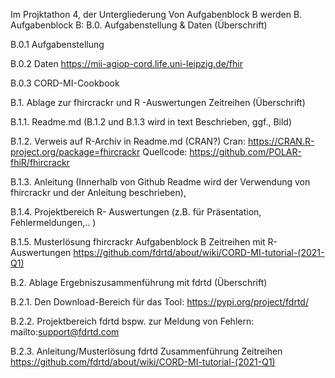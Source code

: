 Im Projktathon 4, der Untergliederung Von Aufgabenblock B werden
B.      Aufgabenblock B: 
B.0.             Aufgabenstellung & Daten (Überschrift)

B.0.1            Aufgabenstellung

B.0.2            Daten 
                 https://mii-agiop-cord.life.uni-leipzig.de/fhir

B.0.3            CORD-MI-Cookbook

B.1.             Ablage zur fhircrackr und R -Auswertungen Zeitreihen (Überschrift)

B.1.1.           Readme.md (B.1.2 und B.1.3 wird in text Beschrieben, ggf., Bild)

B.1.2.           Verweis auf R-Archiv in Readme.md (CRAN?) 
                 Cran: https://CRAN.R-project.org/package=fhircrackr
                 Quellcode: https://github.com/POLAR-fhiR/fhircrackr

B.1.3.           Anleitung (Innerhalb von Github Readme wird der Verwendung von fhircrackr und der   Anleitung beschrieben),

B.1.4.           Projektbereich R- Auswertungen (z.B. für Präsentation, Fehlermeldungen,.. )

B.1.5.           Musterlösung fhircrackr Aufgabenblock B Zeitreihen mit R-Auswertungen 
                 https://github.com/fdrtd/about/wiki/CORD-MI-tutorial-(2021-Q1)

B.2.             Ablage Ergebniszusammenführung mit fdrtd (Überschrift)

B.2.1.           Den Download-Bereich für das Tool: 
                 https://pypi.org/project/fdrtd/

B.2.2.           Projektbereich fdrtd bspw. zur Meldung von Fehlern:
                 mailto:support@fdrtd.com

B.2.3.           Anleitung/Musterlösung fdrtd Zusammenführung Zeitreihen
                 https://github.com/fdrtd/about/wiki/CORD-MI-tutorial-(2021-Q1)
